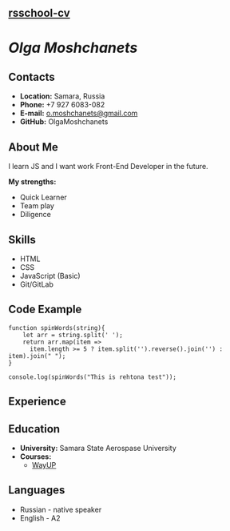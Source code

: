 ## **[rsschool-cv](https://OlgaMoshchanets.github.io/rsschool-cv/cv)**
# ***Olga Moshchanets***
## **Contacts**

- **Location:** Samara, Russia
- **Phone:** +7 927 6083-082
- **E-mail:** o.moshchanets@gmail.com
- **GitHub:** OlgaMoshchanets

## **About Me**

I learn JS and I want work Front-End Developer in the future. 

**My strengths:**
- Quick Learner
- Team play
- Diligence

## **Skills**

- HTML
- CSS
- JavaScript (Basic)
- Git/GitLab

## **Code Example**

```
function spinWords(string){
    let arr = string.split(' ');
    return arr.map(item => 
      item.length >= 5 ? item.split('').reverse().join('') : item).join(" ");
}

console.log(spinWords("This is rehtona test"));
```

## **Experience**


## **Education**

- **University:** Samara State Aerospase University
- **Courses:**
    - [WayUP](https://wayup.in/ru/library/course14)

## **Languages**

- Russian - native speaker
- English - A2




